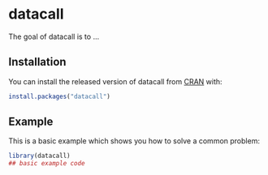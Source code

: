 
# datacall

<!-- badges: start -->
<!-- badges: end -->

The goal of datacall is to ...

## Installation

You can install the released version of datacall from [CRAN](https://CRAN.R-project.org) with:

``` r
install.packages("datacall")
```

## Example

This is a basic example which shows you how to solve a common problem:

``` r
library(datacall)
## basic example code
```

